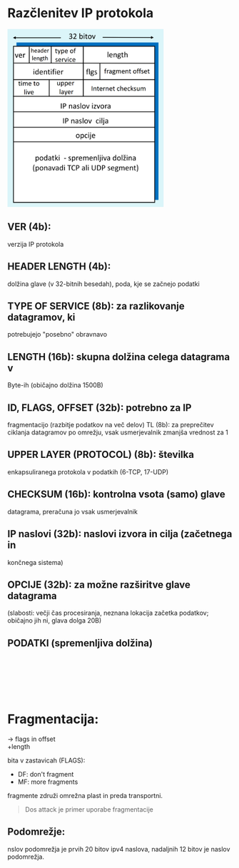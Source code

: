 # Razčlenitev IP protokola

<img width="350" src="IPscr.png" >


## VER (4b): 
verzija IP protokola

## HEADER LENGTH (4b):
 dolžina glave
(v 32-bitnih besedah), poda, kje se začnejo podatki

## TYPE OF SERVICE (8b): za razlikovanje datagramov, ki
potrebujejo "posebno" obravnavo

## LENGTH (16b): skupna dolžina celega datagrama v
Byte-ih (običajno dolžina 1500B)

## ID, FLAGS, OFFSET (32b): potrebno za IP
fragmentacijo (razbitje podatkov na več delov)
TL (8b): za preprečitev ciklanja datagramov po
omrežju, vsak usmerjevalnik zmanjša vrednost za 1

## UPPER LAYER (PROTOCOL) (8b): številka
enkapsuliranega protokola v podatkih (6-TCP, 17-UDP)

## CHECKSUM (16b): kontrolna vsota (samo) glave
datagrama, preračuna jo vsak usmerjevalnik

## IP naslovi (32b): naslovi izvora in cilja (začetnega in
končnega sistema)

## OPCIJE (32b): za možne razširitve glave datagrama
(slabosti: večji čas procesiranja, neznana lokacija
začetka podatkov; običajno jih ni, glava dolga 20B)

## PODATKI (spremenljiva dolžina)

<br>
<br>
<br>
<br>
<br>

# Fragmentacija:

-> flags in offset<br>
+length

bita v zastavicah (FLAGS):
- DF: don't fragment
- MF: more fragments

fragmente združi omrežna plast in preda transportni.

> Dos attack je primer uporabe fragmentacije

## Podomrežje:
nslov podomrežja je prvih 20 bitov ipv4 naslova, nadaljnih 12 bitov je naslov podomrežja.



